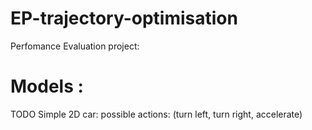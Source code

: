 # EP-trajectory-optimisation

Perfomance Evaluation project:

# Models :
  TODO
  Simple 2D car: possible actions: (turn left, turn right, accelerate)

